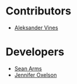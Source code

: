 # Contributors
 * [Aleksander Vines](https://github.com/aleksandervines)

# Developers
 * [Sean Arms](https://github.com/lesserwhirls)
 * [Jennifer Oxelson](https://github.com/oxelson)
